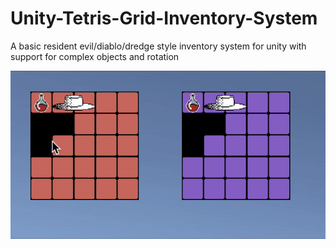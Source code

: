 # Unity-Tetris-Grid-Inventory-System
 A basic resident evil/diablo/dredge style inventory system for unity with support for complex objects and rotation
 
![](https://github.com/ferrouslights/Unity-Tetris-Grid-Inventory-System/blob/main/ReadMe/demo.gif)
